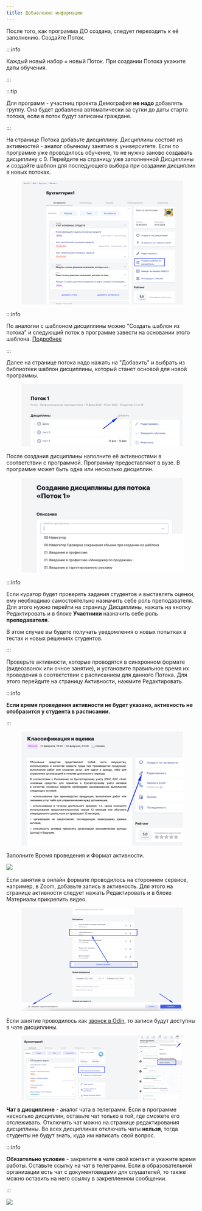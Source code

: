 ```yaml
---
title: Добавление информации
---
```


После того, как программа ДО создана, следует переходить к её заполнению. Создайте Поток.

:::info 

Каждый новый набор = новый Поток. При создании Потока укажите даты обучения.

:::

:::tip 

Для программ - участниц проекта Демография **не надо** добавлять группу. Она будет добавлена автоматически за сутки до даты старта потока, если в поток будут записаны граждане.

:::

На странице Потока добавьте дисциплину. Дисциплины состоят из активностей - аналог обычному занятию в университете. Если по программе уже проводилось обучение, то не нужно заново создавать дисциплину с 0. Перейдите на страницу уже заполненной Дисциплины и создайте шаблон для последующего выбора при создании дисциплин в новых потоках.

<figure>

![](<./image (799).png>)

<figcaption>



</figcaption>

</figure>

:::info 

По аналогии с шаблоном дисциплины можно  "Создать шаблон из потока" и следующий поток в программе завести на основании этого шаблона.  [Подробнее](./../shablon-potoka-so-spiskom-ego-disciplin)

:::

Далее на странице потока надо нажать на "Добавить" и выбрать из библиотеки шаблон дисциплины, который станет основой для новой программы.

<figure>

![](<./image (805).png>)

<figcaption>



</figcaption>

</figure>

После создания дисциплины наполните её активностями в соответствии с программой. Программу предоставляют в вузе. В программе может быть одна или несколько дисциплин.

<figure>

![](<./image (804).png>)

<figcaption>



</figcaption>

</figure>

:::info 

Если куратор будет проверять задания студентов и выставлять оценки, ему необходимо самостоятельно назначить себе роль преподавателя. Для этого нужно перейти на страницу Дисциплины, нажать на кнопку Редактировать и в блоке **Участники** назначить себе роль **преподавателя**.

В этом случае вы будете получать уведомления о новых попытках в тестах и новых решениях студентов.

:::

Проверьте активности, которые проводятся в синхронном формате (видеозвонок или очное занятие), и установите правильное время их проведения в соответствии с расписанием для данного Потока. Для этого перейдите на страницу Активности, нажмите Редактировать.

:::info 

**Если время проведения активности не будет указано, активность не отобразится у студента в расписании.**

:::

<figure>

![](<./image (803).png>)

<figcaption>



</figcaption>

</figure>

Заполните Время проведения и Формат активности.

![](https://lh6.googleusercontent.com/ruORFLYrksExCQw9BD7jZaq26BgGJokCbxmV2tO6LOiwj5oHDfMIPKnzxHv5G0fo2-PzC0ssX5gZj5vNhpR10F3xcTA1KoAwIcCOoJATDAqEEzkbx7BEG2rlNTGCdpMMMOanJZcU)

Если занятия в онлайн формате проводилось на стороннем сервисе, например, в Zoom, добавьте запись в активность. Для этого на странице активности следует нажать Редактировать и в блоке Материалы прикрепить видео.

<figure>

![](<./image (800).png>)

<figcaption>



</figcaption>

</figure>

Если занятие проводилось как [звонок в Odin](./../../kommunikaciya/videozvonki/_index), то записи будут доступны в чате дисциплины.

<figure>

![](<./image (801).png>)

<figcaption>



</figcaption>

</figure>

**Чат в дисциплине** - аналог чата в телеграмм. Если в программе несколько дисциплин, оставьте чат только в той, где сможете его отслеживать. Отключить чат можно на странице редактирования дисциплины. Во всех дисциплинах отключать чаты **нельзя**, тогда студенты не будут знать, куда им написать свой вопрос.

:::info 

**Обязательно условие** - закрепите в чате свой контакт и укажите время работы. Оставьте ссылку на чат в телеграмм. Если в образовательной организации есть чат с документоведами для слушателей, то также можно оставить на него ссылку в закрепленном сообщении.

:::

![](https://lh3.googleusercontent.com/rBGNQHXoGh4ecUdWUMsR-SeHfKz-_c5NrOI0wGr49AE7rxZPhA59hhmaHcDdA3FgdbQETqaUbGyAAigDtrauQOI0klC4VKRN9X0xsxzGH7Er-BCrBavDX3EXB-XLqBP_v1I4bP6f)